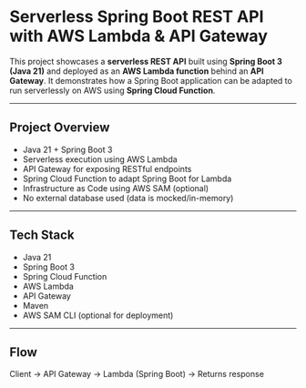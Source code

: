 # Serverless Spring Boot REST API with AWS Lambda & API Gateway

This project showcases a **serverless REST API** built using **Spring Boot 3 (Java 21)** and deployed as an **AWS Lambda function** behind an **API Gateway**. It demonstrates how a Spring Boot application can be adapted to run serverlessly on AWS using **Spring Cloud Function**.

---

##  Project Overview

- Java 21 + Spring Boot 3
- Serverless execution using AWS Lambda
- API Gateway for exposing RESTful endpoints
- Spring Cloud Function to adapt Spring Boot for Lambda
- Infrastructure as Code using AWS SAM (optional)
- No external database used (data is mocked/in-memory)

---

##  Tech Stack

- Java 21
- Spring Boot 3
- Spring Cloud Function
- AWS Lambda
- API Gateway
- Maven
- AWS SAM CLI (optional for deployment)

---


## Flow 

Client → API Gateway → Lambda (Spring Boot) → Returns response

